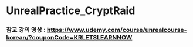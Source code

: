 # UnrealPractice_CryptRaid

### 참고 강의 영상 : https://www.udemy.com/course/unrealcourse-korean/?couponCode=KRLETSLEARNNOW

